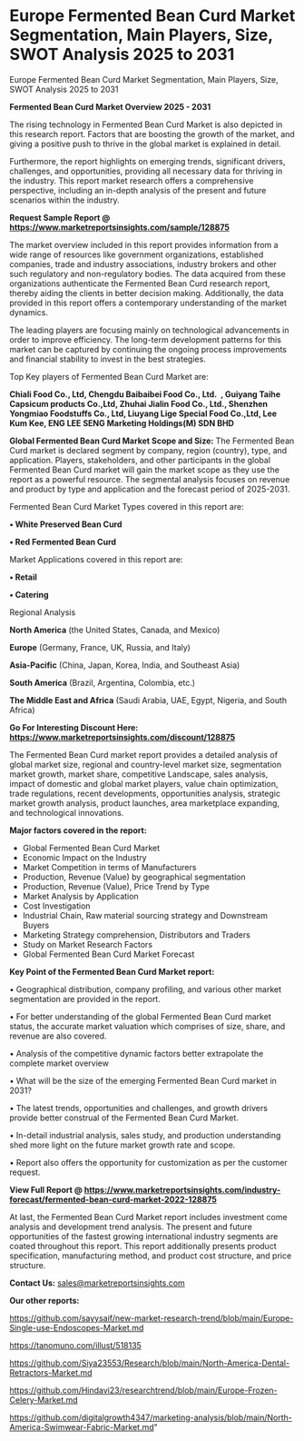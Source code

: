 # Europe Fermented Bean Curd Market Segmentation, Main Players, Size, SWOT Analysis 2025 to 2031
Europe Fermented Bean Curd Market Segmentation, Main Players, Size, SWOT Analysis 2025 to 2031

<Strong> Fermented Bean Curd Market Overview 2025 - 2031</strong>

The rising technology in Fermented Bean Curd Market is also depicted in this research report. Factors that are boosting the growth of the market, and giving a positive push to thrive in the global market is explained in detail.

Furthermore, the report highlights on emerging trends, significant drivers, challenges, and opportunities, providing all necessary data for thriving in the industry. This report market research offers a comprehensive perspective, including an in-depth analysis of the present and future scenarios within the industry.

<strong>Request Sample Report @ <a href=https://www.marketreportsinsights.com/sample/128875>https://www.marketreportsinsights.com/sample/128875</a></strong>

The market overview included in this report provides information from a wide range of resources like government organizations, established companies, trade and industry associations, industry brokers and other such regulatory and non-regulatory bodies. The data acquired from these organizations authenticate the Fermented Bean Curd research report, thereby aiding the clients in better decision making. Additionally, the data provided in this report offers a contemporary understanding of the market dynamics.

The leading players are focusing mainly on technological advancements in order to improve efficiency. The long-term development patterns for this market can be captured by continuing the ongoing process improvements and financial stability to invest in the best strategies.

Top Key players of Fermented Bean Curd Market are:

<strong>Chiali Food Co., Ltd, Chengdu Baibaibei Food Co., Ltd.  , Guiyang Taihe Capsicum products Co.,Ltd, Zhuhai Jialin Food Co., Ltd., Shenzhen Yongmiao Foodstuffs Co., Ltd, Liuyang Lige Special Food Co.,Ltd, Lee Kum Kee, ENG LEE SENG Marketing Holdings(M) SDN BHD</strong>

<strong><b>Global Fermented Bean Curd Market Scope and Size:</b></strong>
The Fermented Bean Curd market is declared segment by company, region (country), type, and application. Players, stakeholders, and other participants in the global Fermented Bean Curd market will gain the market scope as they use the report as a powerful resource. The segmental analysis focuses on revenue and product by type and application and the forecast period of 2025-2031.

Fermented Bean Curd Market Types covered in this report are:

<strong>• White Preserved Bean Curd

• Red Fermented Bean Curd</strong>

Market Applications covered in this report are:

<strong>• Retail

• Catering</strong> 

Regional Analysis

<strong>North America</strong> (the United States, Canada, and Mexico)

<strong>Europe</strong> (Germany, France, UK, Russia, and Italy)

<strong>Asia-Pacific</strong> (China, Japan, Korea, India, and Southeast Asia)

<strong>South America</strong> (Brazil, Argentina, Colombia, etc.)

<strong>The Middle East and Africa</strong> (Saudi Arabia, UAE, Egypt, Nigeria, and South Africa)

<strong>Go For Interesting Discount Here: <a href=https://www.marketreportsinsights.com/discount/128875>https://www.marketreportsinsights.com/discount/128875</a></strong>

The Fermented Bean Curd market report provides a detailed analysis of global market size, regional and country-level market size, segmentation market growth, market share, competitive Landscape, sales analysis, impact of domestic and global market players, value chain optimization, trade regulations, recent developments, opportunities analysis, strategic market growth analysis, product launches, area marketplace expanding, and technological innovations.

<strong><b>Major factors covered in the report:</b></strong>
<ul>
  <li>Global Fermented Bean Curd Market </li>
  <li>Economic Impact on the Industry</li>
  <li>Market Competition in terms of Manufacturers</li>
  <li>Production, Revenue (Value) by geographical segmentation</li>
  <li>Production, Revenue (Value), Price Trend by Type</li>
  <li>Market Analysis by Application</li>
  <li>Cost Investigation</li>
  <li>Industrial Chain, Raw material sourcing strategy and Downstream Buyers</li>
  <li>Marketing Strategy comprehension, Distributors and Traders</li>
  <li>Study on Market Research Factors</li>
  <li>Global Fermented Bean Curd Market Forecast</li>
</ul>

<strong><b>Key Point of the Fermented Bean Curd Market report:</b></strong>

• Geographical distribution, company profiling, and various other market segmentation are provided in the report.

• For better understanding of the global Fermented Bean Curd market status, the accurate market valuation which comprises of size, share, and revenue are also covered.

• Analysis of the competitive dynamic factors better extrapolate the complete market overview

• What will be the size of the emerging Fermented Bean Curd market in 2031?

• The latest trends, opportunities and challenges, and growth drivers provide better construal of the Fermented Bean Curd Market.

• In-detail industrial analysis, sales study, and production understanding shed more light on the future market growth rate and scope.

• Report also offers the opportunity for customization as per the customer request.

<strong><b>View Full Report @ <a href=https://www.marketreportsinsights.com/industry-forecast/fermented-bean-curd-market-2022-128875>https://www.marketreportsinsights.com/industry-forecast/fermented-bean-curd-market-2022-128875</a></b></strong>


At last, the Fermented Bean Curd Market report includes investment come analysis and development trend analysis. The present and future opportunities of the fastest growing international industry segments are coated throughout this report. This report additionally presents product specification, manufacturing method, and product cost structure, and price structure.

<strong>Contact Us:</strong>
sales@marketreportsinsights.com

<strong>Our other reports:</strong>

<a href=https://github.com/sayysaif/new-market-research-trend/blob/main/Europe-Single-use-Endoscopes-Market.md>https://github.com/sayysaif/new-market-research-trend/blob/main/Europe-Single-use-Endoscopes-Market.md</a>

<a href=https://tanomuno.com/illust/518135>https://tanomuno.com/illust/518135</a>

<a href=https://github.com/Siya23553/Research/blob/main/North-America-Dental-Retractors-Market.md>https://github.com/Siya23553/Research/blob/main/North-America-Dental-Retractors-Market.md</a>

<a href=https://github.com/Hindavi23/researchtrend/blob/main/Europe-Frozen-Celery-Market.md>https://github.com/Hindavi23/researchtrend/blob/main/Europe-Frozen-Celery-Market.md</a>

<a href=https://github.com/digitalgrowth4347/marketing-analysis/blob/main/North-America-Swimwear-Fabric-Market.md>https://github.com/digitalgrowth4347/marketing-analysis/blob/main/North-America-Swimwear-Fabric-Market.md</a>"
